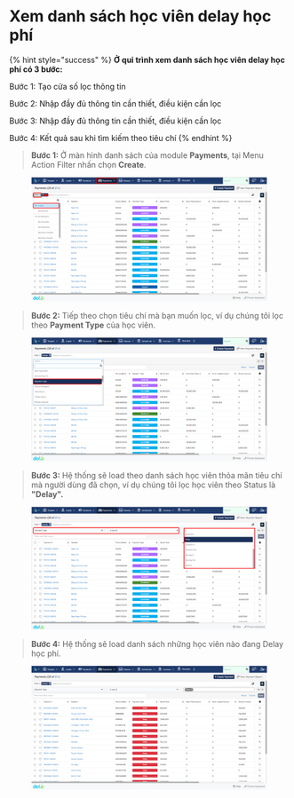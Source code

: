 # Xem danh sách học viên delay học phí

{% hint style="success" %}
**Ở qui trình xem danh sách học viên delay học phí có 3 bước:**

Bước 1: Tạo cửa số lọc thông tin

Bước 2: Nhập đầy đủ thông tin cần thiết, điều kiện cần lọc

Bước 3: Nhập đầy đủ thông tin cần thiết, điều kiện cần lọc

Bước 4: Kết quả sau khi tìm kiếm theo tiêu chí
{% endhint %}

> **Bước 1:**&#x20;
> Ở màn hình danh sách của module **Payments**, tại Menu Action Filter nhấn chọn **Create**.

<figure><img src="../../../.gitbook/assets/image (53).png" alt=""><figcaption></figcaption></figure>

> **Bước 2:** Tiếp theo chọn tiêu chí mà bạn muốn lọc, ví dụ chúng tôi lọc theo **Payment Type** của học viên.&#x20;

<figure><img src="../../../.gitbook/assets/image (61).png" alt=""><figcaption></figcaption></figure>

> **Bước 3:** Hệ thống sẽ load theo danh sách học viên thỏa mãn tiêu chí mà người dùng đã chọn, ví dụ chúng tôi lọc học viên theo Status là **"Delay".**

<figure><img src="../../../.gitbook/assets/image (67).png" alt=""><figcaption></figcaption></figure>

> **Bước 4:** Hệ thống sẽ load danh sách những học viên nào đang Delay học phí.

<figure><img src="../../../.gitbook/assets/image (65).png" alt=""><figcaption></figcaption></figure>
